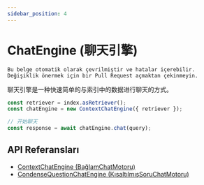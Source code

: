 ```yaml
---
sidebar_position: 4
---
```


# ChatEngine (聊天引擎)

`Bu belge otomatik olarak çevrilmiştir ve hatalar içerebilir. Değişiklik önermek için bir Pull Request açmaktan çekinmeyin.`

聊天引擎是一种快速简单的与索引中的数据进行聊天的方式。

```typescript
const retriever = index.asRetriever();
const chatEngine = new ContextChatEngine({ retriever });

// 开始聊天
const response = await chatEngine.chat(query);
```

## API Referansları

- [ContextChatEngine (BağlamChatMotoru)](../../api/classes/ContextChatEngine.md)
- [CondenseQuestionChatEngine (KısaltılmışSoruChatMotoru)](../../api/classes/ContextChatEngine.md)
